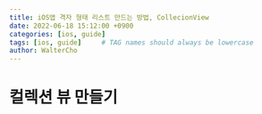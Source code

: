```yaml
---
title: iOS앱 격자 형태 리스트 만드는 방법, CollecionView
date: 2022-06-18 15:12:00 +0900
categories: [ios, guide]
tags: [ios, guide]     # TAG names should always be lowercase
author: WalterCho
---
```


# 컬렉션 뷰 만들기